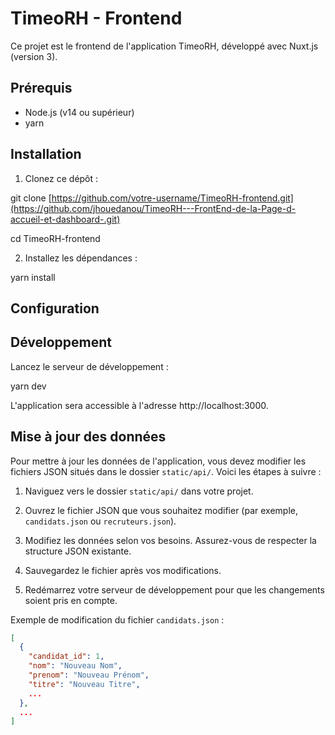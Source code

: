 # TimeoRH - Frontend

Ce projet est le frontend de l'application TimeoRH, développé avec Nuxt.js (version 3).

## Prérequis

- Node.js (v14 ou supérieur)
- yarn

## Installation

1. Clonez ce dépôt :

git clone [https://github.com/votre-username/TimeoRH-frontend.git](https://github.com/jhouedanou/TimeoRH---FrontEnd-de-la-Page-d-accueil-et-dashboard-.git)

cd TimeoRH-frontend

2. Installez les dépendances :

yarn install

## Configuration

## Développement

Lancez le serveur de développement :

yarn dev

L'application sera accessible à l'adresse http://localhost:3000.

## Mise à jour des données

Pour mettre à jour les données de l'application, vous devez modifier les fichiers JSON situés dans le dossier `static/api/`. Voici les étapes à suivre :

1. Naviguez vers le dossier `static/api/` dans votre projet.

2. Ouvrez le fichier JSON que vous souhaitez modifier (par exemple, `candidats.json` ou `recruteurs.json`).

3. Modifiez les données selon vos besoins. Assurez-vous de respecter la structure JSON existante.

4. Sauvegardez le fichier après vos modifications.

5. Redémarrez votre serveur de développement pour que les changements soient pris en compte.

Exemple de modification du fichier `candidats.json` :

```json
[
  {
    "candidat_id": 1,
    "nom": "Nouveau Nom",
    "prenom": "Nouveau Prénom",
    "titre": "Nouveau Titre",
    ...
  },
  ...
]
```
